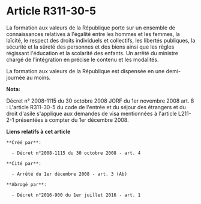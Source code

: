 # Article R311-30-5

La formation aux valeurs de la République porte sur un ensemble de connaissances relatives à l'égalité entre les hommes et
les femmes, la laïcité, le respect des droits individuels et collectifs, les libertés publiques, la sécurité et la sûreté des
personnes et des biens ainsi que les règles régissant l'éducation et la scolarité des enfants. Un arrêté du ministre chargé
de l'intégration en précise le contenu et les modalités. 

La formation aux valeurs de la République est dispensée en une demi-journée au moins.

**Nota:**

Décret n° 2008-1115 du 30 octobre 2008 JORF du 1er novembre 2008 art. 8 : L'article R311-30-5 du code de l'entrée et du
séjour des étrangers et du droit d'asile s'applique aux demandes de visa mentionnées à l'article L211-2-1 présentées à
compter du 1er décembre 2008.

**Liens relatifs à cet article**

	**Créé par**:

	  - Décret n°2008-1115 du 30 octobre 2008 - art. 4

	**Cité par**:

	  - Arrêté du 1er décembre 2008 - art. 3 (Ab)

	**Abrogé par**:

	  - Décret n°2016-900 du 1er juillet 2016 - art. 1
